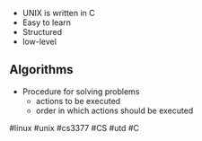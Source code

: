 - UNIX is written in C
- Easy to learn
- Structured
- low-level
## Algorithms
- Procedure for solving problems
	- actions to be executed
	- order in which actions should be executed


#linux #unix #cs3377 #CS #utd #C